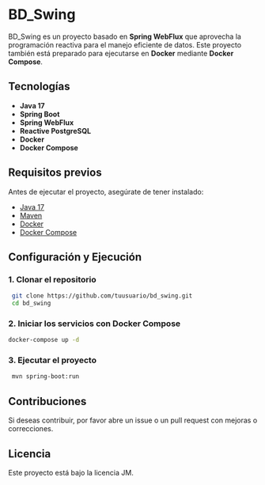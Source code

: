 # BD_Swing

BD_Swing es un proyecto basado en **Spring WebFlux** que aprovecha la programación reactiva para el manejo eficiente de datos. Este proyecto también está preparado para ejecutarse en **Docker** mediante **Docker Compose**.

## Tecnologías

- **Java 17**
- **Spring Boot**
- **Spring WebFlux**
- **Reactive PostgreSQL**
- **Docker**
- **Docker Compose**

## Requisitos previos

Antes de ejecutar el proyecto, asegúrate de tener instalado:

- [Java 17](https://www.oracle.com/java/technologies/javase/jdk17-archive-downloads.html)
- [Maven](https://maven.apache.org/)
- [Docker](https://www.docker.com/)
- [Docker Compose](https://docs.docker.com/compose/)

## Configuración y Ejecución

### 1. Clonar el repositorio
```sh
 git clone https://github.com/tuusuario/bd_swing.git
 cd bd_swing
```

### 2. Iniciar los servicios con Docker Compose
```sh
docker-compose up -d
```

### 3. Ejecutar el proyecto
```sh
 mvn spring-boot:run
```

## Contribuciones

Si deseas contribuir, por favor abre un issue o un pull request con mejoras o correcciones.

## Licencia

Este proyecto está bajo la licencia JM.

